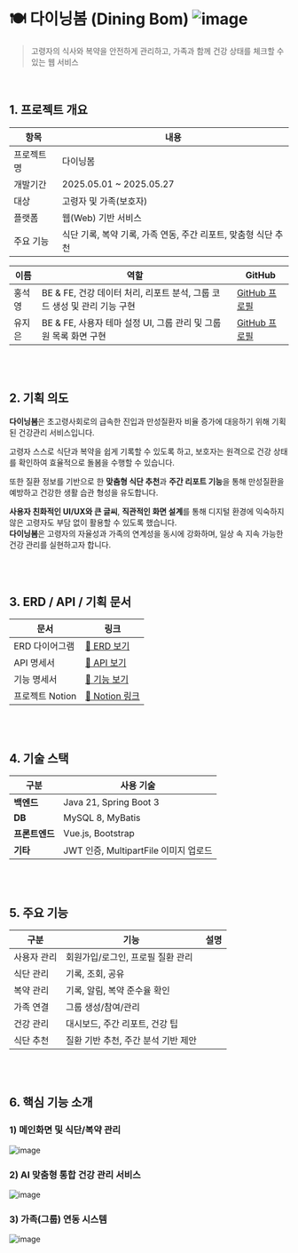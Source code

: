 # 🍽️ 다이닝봄 (Dining Bom)  ![image](https://github.com/user-attachments/assets/921640d0-b819-4b93-a1f3-973d2f39c897) 



> 고령자의 식사와 복약을 안전하게 관리하고, 가족과 함께 건강 상태를 체크할 수 있는 웹 서비스

<br>

## 1. 프로젝트 개요

| 항목 | 내용 |
|------|------|
| 프로젝트명 | 다이닝봄 |
| 개발기간 | 2025.05.01 ~ 2025.05.27 |
| 대상 | 고령자 및 가족(보호자) |
| 플랫폼 | 웹(Web) 기반 서비스 |
| 주요 기능 | 식단 기록, 복약 기록, 가족 연동, 주간 리포트, 맞춤형 식단 추천 |


| 이름   | 역할                            | GitHub |
|--------|----------------------------------|--------|
| 홍석영 | BE & FE, 건강 데이터 처리, 리포트 분석, 그룹 코드 생성 및 관리 기능 구현 | [GitHub 프로필](https://github.com/ghdtjrdud) |
| 유지은 | BE & FE, 사용자 테마 설정 UI, 그룹 관리 및 그룹원 목록 화면 구현 | [GitHub 프로필](https://github.com/jieun4587) |



<br><br>
## 2. 기획 의도

**다이닝봄**은 초고령사회로의 급속한 진입과 만성질환자 비율 증가에 대응하기 위해 기획된 건강관리 서비스입니다.  

고령자 스스로 식단과 복약을 쉽게 기록할 수 있도록 하고, 보호자는 원격으로 건강 상태를 확인하여 효율적으로 돌봄을 수행할 수 있습니다. 

또한 질환 정보를 기반으로 한 **맞춤형 식단 추천**과 **주간 리포트 기능**을 통해 만성질환을 예방하고 건강한 생활 습관 형성을 유도합니다.

**사용자 친화적인 UI/UX와 큰 글씨**, **직관적인 화면 설계**를 통해 디지털 환경에 익숙하지 않은 고령자도 부담 없이 활용할 수 있도록 했습니다.  
**다이닝봄**은 고령자의 자율성과 가족의 연계성을 동시에 강화하며, 일상 속 지속 가능한 건강 관리를 실현하고자 합니다.


<br><br>
## 3. ERD / API / 기획 문서

| 문서 | 링크 |
|------|------|
| ERD 다이어그램 | [📌 ERD 보기](https://www.erdcloud.com/d/your_link) |
| API 명세서 | [📌 API 보기](https://documenter.getpostman.com/view/your_link) |
| 기능 명세서 | [📌 기능 보기](https://docs.google.com/spreadsheets/d/your_link) |
| 프로젝트 Notion | [📌 Notion 링크](https://www.notion.so/ssafy-jinhyeok/1ee7f669b13380b6aa6dc3c2a50bc56e?pvs=4) |


<br><br>
## 4. 기술 스택

| 구분 | 사용 기술 |
|------|-----------|
| **백엔드** | Java 21, Spring Boot 3 |
| **DB** | MySQL 8, MyBatis |
| **프론트엔드** | Vue.js, Bootstrap |
| **기타** | JWT 인증, MultipartFile 이미지 업로드 |


<br><br>
## 5. 주요 기능

| 구분 | 기능 | 설명 |
|------|------|------|
| 사용자 관리 | 회원가입/로그인, 프로필 질환 관리 |
| 식단 관리 | 기록, 조회, 공유 |
| 복약 관리 | 기록, 알림, 복약 준수율 확인 |
| 가족 연결 | 그룹 생성/참여/관리 |
| 건강 관리 | 대시보드, 주간 리포트, 건강 팁 |
| 식단 추천 | 질환 기반 추천, 주간 분석 기반 제안 |


<br><br>
## 6. 핵심 기능 소개

### 1) 메인화면 및 식단/복약 관리
<!-- 여기에 그림 추가: width="750px" -->
![image](https://github.com/user-attachments/assets/610a4186-1981-48c1-bdca-772841ba975f)


### 2) AI 맞춤형 통합 건강 관리 서비스
![image](https://github.com/user-attachments/assets/1fdf4ad5-a3e1-44c1-b50c-019b50edf07d)


### 3) 가족(그룹) 연동 시스템
![image](https://github.com/user-attachments/assets/990c4f2d-c716-4515-9418-d23f42c7741c)





